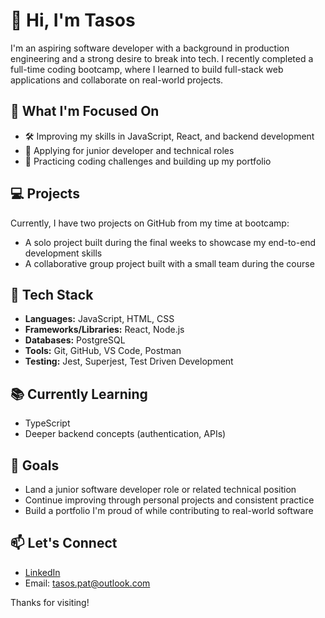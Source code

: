 # 👋 Hi, I'm Tasos

I'm an aspiring software developer with a background in production engineering and a strong desire to break into tech. I recently completed a full-time coding bootcamp, where I learned to build full-stack web applications and collaborate on real-world projects.

## 🧠 What I'm Focused On

- 🛠 Improving my skills in JavaScript, React, and backend development
- 💼 Applying for junior developer and technical roles
- 🧪 Practicing coding challenges and building up my portfolio

## 💻 Projects

Currently, I have two projects on GitHub from my time at bootcamp:
- A solo project built during the final weeks to showcase my end-to-end development skills
- A collaborative group project built with a small team during the course

## 🧰 Tech Stack

- **Languages:** JavaScript, HTML, CSS
- **Frameworks/Libraries:** React, Node.js
- **Databases:** PostgreSQL
- **Tools:** Git, GitHub, VS Code, Postman
- **Testing:** Jest, Superjest, Test Driven Development

## 📚 Currently Learning

- TypeScript
- Deeper backend concepts (authentication, APIs)

## 🧭 Goals

- Land a junior software developer role or related technical position
- Continue improving through personal projects and consistent practice
- Build a portfolio I'm proud of while contributing to real-world software

## 📫 Let's Connect

- [LinkedIn](https://www.linkedin.com/in/anastasiospatmazoglou/)
- Email: tasos.pat@outlook.com

Thanks for visiting!

